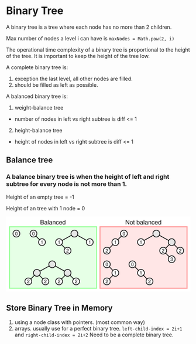 # Binary Tree

A binary tree is a tree where each node has no more than 2 children.

Max number of nodes a level i can have is `maxNodes = Math.pow(2, i)`

The operational time complexity of a binary tree is proportional to the height of the tree. It is important to keep the height of the tree low.


A complete binary tree is:
1. exception the last level, all other nodes are filled.
2. should be filled as left as possible.

A balanced binary tree is: 
1. weight-balance tree
  * number of nodes in left vs right subtree is diff <= 1
2. height-balance tree
  * height of nodes in left vs right subtree is diff <= 1

## Balance tree
### A balance binary tree is when the height of left and right subtree for every node is not more than 1.

Height of an empty tree = -1

Height of an tree with 1 node = 0

![](resources/balanced-trees.svg?raw=true)


 ## Store Binary Tree in Memory
 1. using a node class with pointers. (most common way)
 2. arrays. usually use for a perfect binary tree. `left-child-index = 2i+1` and `right-child-index = 2i+2` Need to be a complete binary tree.
